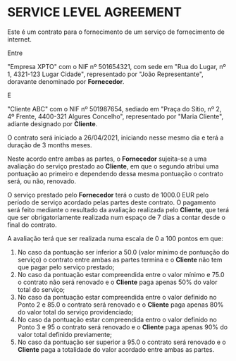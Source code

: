 #  SERVICE LEVEL AGREEMENT

Este é um contrato para o fornecimento de um serviço de fornecimento de internet.

Entre

"Empresa XPTO" com o NIF nº 501654321, com sede em "Rua do Lugar, nº 1, 4321-123 Lugar Cidade", representado por "João Representante", doravante denominado por **Fornecedor**.

E

"Cliente ABC" com o NIF nº 501987654, sediado em "Praça do Sítio, nº 2, 4º Frente, 4400-321 Algures Concelho", representado por "Maria Cliente", adiante designado por **Cliente**.

O contrato será iniciado a 26/04/2021, iniciando nesse mesmo dia e terá a duração de 3 months meses.

Neste acordo entre ambas as partes, o **Fornecedor** sujeita-se a uma avaliação do serviço prestado ao **Cliente**, em que o segundo atribui uma pontuação ao primeiro e dependendo dessa mesma pontuação o contrato será, ou não, renovado.

O serviço prestado pelo **Fornecedor** terá o custo de 1000.0 EUR pelo período de serviço acordado pelas partes deste contrato. O pagamento será feito mediante o resultado da avaliação realizada pelo **Cliente**, que terá que ser obrigatoriamente realizada num espaço de 7 dias a contar desde o final do contrato.

A avaliação terá que ser realizada numa escala de 0 a 100 pontos em que:

1. No caso da pontuação ser inferior a 50.0 (valor mínimo de pontuação do serviço) o contrato entre ambas as partes termina e o **Cliente** não tem que pagar pelo serviço prestado;
2. No caso da pontuação estar compreendida entre o valor mínimo e 75.0 o contrato não será renovado e o **Cliente** paga apenas 50% do valor total do serviço;
3. No caso da pontuação estar compreendida entre o valor definido no Ponto 2 e 85.0 o contrato será renovado e o **Cliente** paga apenas 80% do valor total do serviço providenciado;
4. No caso da pontuação estar compreendida entro o valor definido no Ponto 3 e 95 o contrato será renovado e o **Cliente** paga apenas 90% do valor total definido previamente;
5. No caso da pontuação ser superior a 95.0 o contrato será renovado e o **Cliente** paga a totalidade do valor acordado entre ambas as partes.


